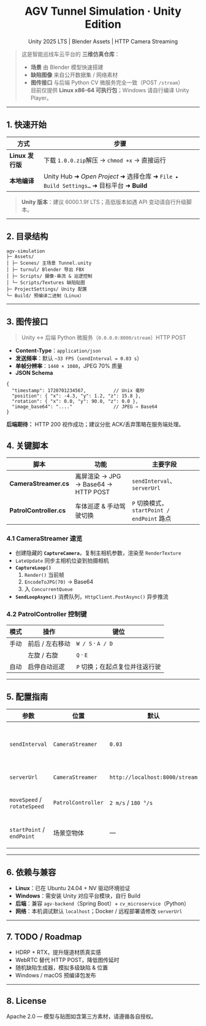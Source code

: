 <h1 align="center">AGV Tunnel Simulation · Unity Edition</h1>
<p align="center">
  Unity 2025 LTS | Blender Assets | HTTP Camera Streaming
</p>

> 这是智能巡线车云平台的 **三维仿真仓库**：  
> - **场景** 由 Blender 模型快速搭建  
> - **缺陷图像** 来自公开数据集 / 网络素材  
> - **图传接口** 与后端 Python CV 微服务完全一致（POST `/stream`）  
> 目前仅提供 **Linux x86-64 可执行包**；Windows 请自行编译 Unity Player。

---

## 1. 快速开始

| 方式 | 步骤 |
| ---- | ---- |
| **Linux 发行版** | 下载 `1.0.0.zip`解压 → `chmod +x` → 直接运行 |
| **本地编译** | Unity Hub ➜ *Open Project* ➜ 选择仓库 ➜ `File ▸ Build Settings…` ➜ 目标平台 ➜ **Build** |

> **Unity 版本**：建议 6000.1.9f LTS；高低版本如遇 API 变动请自行升级脚本。

---

## 2. 目录结构

```text
agv-simulation
├─ Assets/
│ ├─ Scenes/ 主场景 Tunnel.unity
│ ├─ turnul/ Blender 导出 FBX
│ ├─ Scripts/ 摄像-串流 & 巡逻控制
│ └─ Scripts/Textures 缺陷贴图
├─ ProjectSettings/ Unity 配置
└─ Build/ 预编译二进制（Linux）
```


---

## 3. 图传接口

> Unity ↔ 后端 Python 微服务（`0.0.0.0:8000/stream`）HTTP POST

- **Content-Type**：`application/json`
- **发送频率**：默认 `~33 FPS`（`sendInterval = 0.03 s`）
- **单帧分辨率**：`1440 × 1080`，JPEG 70% 质量
- **JSON Schema**

```jsonc
{
  "timestamp": 1720701234567,          // Unix 毫秒
  "position": { "x": -4.3, "y": 1.2, "z": 15.8 },
  "rotation": { "x": 0.0, "y": 90.0, "z": 0.0 },
  "image_base64": "...."               // JPEG → Base64
}
```

**后端期待：** HTTP 200 视作成功；建议分批 ACK/丢弃策略在服务端处理。

## 4. 关键脚本

| 脚本 | 功能 | 主要字段 |
| ---- | ---- | -------- |
| **CameraStreamer.cs** | 离屏渲染 → JPG → Base64 → HTTP POST | `sendInterval`、`serverUrl` |
| **PatrolController.cs** | 车体巡逻 & 手动驾驶切换 | `P` 切换模式，`startPoint / endPoint` 路点 |

### 4.1 CameraStreamer 速览
- 创建隐藏的 **`CaptureCamera`**，复制主相机参数，渲染至 `RenderTexture`  
- `LateUpdate` 同步主相机位姿到拍摄相机  
- **`CaptureLoop()`**  
  1. `Render()` 当前帧  
  2. `EncodeToJPG(70)` → Base64  
  3. 入 `ConcurrentQueue`  
- **`SendLoopAsync()`** 消费队列，`HttpClient.PostAsync()` 异步推流

### 4.2 PatrolController 控制键
| 模式 | 操作 | 键位 |
| ---- | ---- | ---- |
| 手动 | 前后 / 左右移动 | `W / S` · `A / D` |
|      | 左旋 / 右旋 | `Q` · `E` |
| 自动 | 启停自动巡逻 | `P` 切换；在起点复位并往返行驶 |

---

## 5. 配置指南
| 参数 | 位置 | 默认 | 说明 |
| ---- | ---- | ---- | ---- |
| `sendInterval` | `CameraStreamer` | `0.03` | 采集周期（秒）≈ 33 FPS |
| `serverUrl` | `CameraStreamer` | `http://localhost:8000/stream` | 后端推流入口 |
| `moveSpeed` / `rotateSpeed` | `PatrolController` | `2 m/s` / `180 °/s` | 手动 & 自动共用 |
| `startPoint` / `endPoint` | 场景空物体 | — | 自动巡逻路径端点 |

---

## 6. 依赖与兼容
- **Linux**：已在 Ubuntu 24.04 + NV 驱动环境验证
- **Windows**：需安装 Unity 对应平台模块，自行 Build
- **后端**：兼容 `agv-backend`（Spring Boot）+ `cv_microservice`（Python）
- **网络**：本机调试默认 `localhost`；Docker / 远程部署请修改 `serverUrl`

---

## 7. TODO / Roadmap
- HDRP + RTX，提升隧道材质真实感  
- WebRTC 替代 HTTP POST，降低图传延时  
- 随机缺陷生成器，模拟多级缺陷 & 位置  
- Windows / macOS 预编译包发布  

---

## 8. License
Apache 2.0 — 模型与贴图如含第三方素材，请遵循各自授权。
